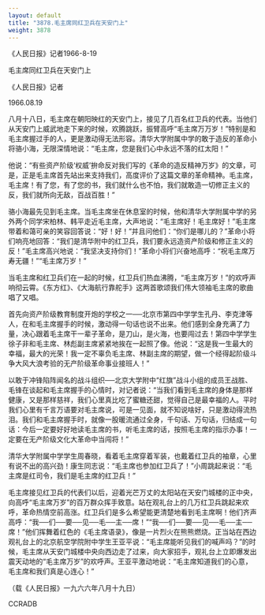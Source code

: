 ```yaml
---
layout: default
title: "3878.毛主席同红卫兵在天安门上"
weight: 3878
---
```


《人民日报》记者1966-8-19

毛主席同红卫兵在天安门上

《人民日报》记者

1966.08.19

八月十八日，毛主席在朝阳映红的天安门上，接见了几百名红卫兵的代表。当他们从天安门上威武地走下来的时候，欢腾跳跃，振臂高呼“毛主席万万岁！”特别是和毛主席握过手的人，更是激动得无法形容。清华大学附属中学的敢于造反的革命小将骆小海，无限深情地说：“毛主席，您是我们心中永远不落的红太阳！”

他说：“有些资产阶级‘权威’拚命反对我们写的《革命的造反精神万岁》的文章，可是，正是毛主席首先站出来支持我们，高度评价了这篇文章的革命精神。毛主席，毛主席！有了您，有了您的书，我们就什么也不怕，我们就敢造一切修正主义的反，我们就所向无敌，百战百胜！”

骆小海最先见到毛主席。当毛主席坐在休息室的时候，他和清华大学附属中学的另外两个同学宋柏林、韩平走近毛主席，大声地说：“毛主席好！毛主席好！”毛主席带着和蔼可亲的笑容回答说：“好！好！”并且问他们：“你们是哪儿的？”革命小将们响亮地回答：“我们是清华附中的红卫兵，我们要永远造资产阶级和修正主义的反！”毛主席高兴地说：“我坚决支持你们！”革命小将们兴奋地高呼：“祝毛主席万寿无疆！”“毛主席万岁！”

当毛主席和红卫兵们在一起的时候，红卫兵们热血沸腾，“毛主席万岁！”的欢呼声响彻云霄。《东方红》、《大海航行靠舵手》这两首歌颂我们伟大领袖毛主席的歌曲唱了又唱。

首先向资产阶级教育制度开炮的学校之一──北京市第四中学学生孔丹、李克津等人，在和毛主席握手的时候，激动得一句话也说不出来。他们感到全身充满了力量，决心跟着毛主席干一辈子革命，是刀山，是火海，也要闯过去！第四中学学生徐子非和毛主席、林彪副主席紧紧地挨在一起照了像。他说：“这是我一生最大的幸福，最大的光荣！我一定不辜负毛主席、林副主席的期望，做一个经得起阶级斗争大风大浪考验的无产阶级革命事业接班人！”

以敢于冲锋陷阵闻名的战斗组织──北京大学附中“红旗”战斗小组的成员王战胜、毛锋在谈起和毛主席握手的心情时，对记者说：“当我们看到毛主席的身体是那样健康，又是那样慈祥，我们心里真比吃了蜜糖还甜，觉得自己是最幸福的人。平时我们心里有千言万语要对毛主席说，可是一见面，就不知说啥好，只是激动得流热泪。我们和毛主席握手时，就像一股暖流通过全身，千句话、万句话，归结成一句话：今后一定要好好地读毛主席的书，听毛主席的话，按照毛主席的指示办事！一定要在无产阶级文化大革命中当闯将！”

清华大学附属中学学生周春晓，看着毛主席穿着军装，也戴着红卫兵的袖章，心里有说不出的高兴劲！康生同志说：“毛主席也参加红卫兵了！”小周跳起来说：“毛主席是红司令，我们是毛主席的红卫兵！”

毛主席接见红卫兵的代表们以后，迎着光芒万丈的太阳站在天安门城楼的正中央，向高呼“毛主席万岁”的百万群众挥手致意。站在观礼台上的几万红卫兵跳起来欢呼，革命热情空前高涨。红卫兵们是多么希望能更清楚地看到毛主席啊！他们齐声高呼：“我──们──要──见──毛──主──席！”“我──们──要──见──毛──主──席！”他们挥舞着红色的《毛主席语录》，像是一片烈火在熊熊燃烧。正当站在西边观礼台上的北京航空学院附中学生王亚平说：“毛主席能听见我们的喊声吗？”的时候，毛主席从天安门城楼中央向西边走了过来，向大家招手，观礼台上立即爆发出震天动地的“毛主席万岁”的欢呼声。王亚平激动地说：“毛主席知道我们的心意，毛主席和我们真是心连心！”

（载《人民日报》一九六六年八月十九日）

CCRADB

